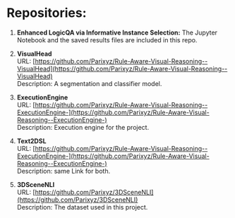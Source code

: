 # Repositories:

1. **Enhanced LogicQA via Informative Instance Selection:**
      The Jupyter Notebook and the saved results files are included in this repo.

3. **VisualHead**  
   URL: [https://github.com/Parixyz/Rule-Aware-Visual-Reasoning--VisualHead](https://github.com/Parixyz/Rule-Aware-Visual-Reasoning--VisualHead)  
   Description: A segmentation and classifier model.

4. **ExecutionEngine**  
   URL: [https://github.com/Parixyz/Rule-Aware-Visual-Reasoning--ExecutionEngine-](https://github.com/Parixyz/Rule-Aware-Visual-Reasoning--ExecutionEngine-)  
   Description: Execution engine for the project.

5. **Text2DSL**  
   URL: [https://github.com/Parixyz/Rule-Aware-Visual-Reasoning--ExecutionEngine-](https://github.com/Parixyz/Rule-Aware-Visual-Reasoning--ExecutionEngine-)  
   Description:   same Link for both.

6. **3DSceneNLI**  
   URL: [https://github.com/Parixyz/3DSceneNLI](https://github.com/Parixyz/3DSceneNLI)  
   Description: The dataset used in this project.
